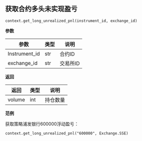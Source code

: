 ## 获取合约多头未实现盈亏

`context.get_long_unrealized_pnl(instrument_id, exchange_id)`

**参数**

| 参数          | 类型 | 说明     |
| ------------- | ---- | -------- |
| Instrument_id | str  | 合约ID   |
| exchange_id   | str  | 交易所ID |

**返回**

| 返回   | 类型 | 说明     |
| ------ | ---- | -------- |
| volume | int  | 持仓数量 |

**范例**

获取策略浦发银行600000浮动盈亏：

`context.get_long_unrealized_pnl("600000", Exchange.SSE)`

## 